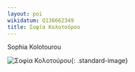 ```yaml
---
layout: poi
wikidatum: Q136662349
title: Σοφία Κολοτούρου 
---
```


Sophia Kolotourou

![Σοφία Κολοτούρου](https://sofiakolotourou.gr/wp-content/uploads/2022/09/bio.png){: .standard-image}
